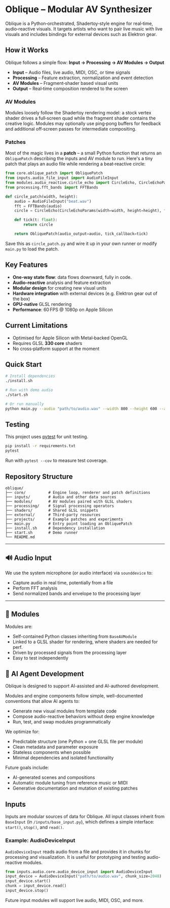 # Oblique – Modular AV Synthesizer

Oblique is a Python‑orchestrated, Shadertoy‑style engine for real‑time, audio‑reactive
visuals.  It targets artists who want to pair live music with live visuals and includes
bindings for external devices such as Elektron gear.

## How it Works

Oblique follows a simple flow: **Input → Processing → AV Modules → Output**

- **Input** – Audio files, live audio, MIDI, OSC, or time signals
- **Processing** – Feature extraction, normalization and event detection
- **AV Modules** – Fragment‑shader based visual units
- **Output** – Real‑time composition rendered to the screen

### AV Modules

Modules loosely follow the Shadertoy rendering model: a stock vertex shader drives a
full‑screen quad while the fragment shader contains the creative logic.  Modules may
optionally use ping‑pong buffers for feedback and additional off‑screen passes for
intermediate compositing.

### Patches

Most of the magic lives in a **patch** – a small Python function that returns an
`ObliquePatch` describing the inputs and AV module to run.  Here's a tiny patch that
plays an audio file while rendering a beat‑reactive circle:

```python
from core.oblique_patch import ObliquePatch
from inputs.audio_file_input import AudioFileInput
from modules.audio_reactive.circle_echo import CircleEcho, CircleEchoParams
from processing.fft_bands import FFTBands

def circle_patch(width, height):
    audio = AudioFileInput("beat.wav")
    fft = FFTBands(audio)
    circle = CircleEcho(CircleEchoParams(width=width, height=height), fft)

    def tick(t: float):
        return circle

    return ObliquePatch(audio_output=audio, tick_callback=tick)
```

Save this as `circle_patch.py` and wire it up in your own runner or modify `main.py` to
load the patch.

## Key Features

- **One‑way state flow**: data flows downward, fully in code.
- **Audio‑reactive** analysis and feature extraction
- **Modular design** for creating new visual units
- **Hardware integration** with external devices (e.g. Elektron gear out of the box)
- **GPU‑native** GLSL rendering
- **Performance**: 60 FPS @ 1080p on Apple Silicon

## Current Limitations

- Optimised for Apple Silicon with Metal‑backed OpenGL
- Requires GLSL **330 core** shaders
- No cross‑platform support at the moment

## Quick Start

```bash
# Install dependencies
./install.sh

# Run with demo audio
./start.sh

# Or run manually
python main.py --audio "path/to/audio.wav" --width 800 --height 600 --audio "path_to_audio"
```


## Testing

This project uses [pytest](https://docs.pytest.org/) for unit testing.

```bash
pip install -r requirements.txt
pytest
```

Run with `pytest --cov` to measure test coverage.

## Repository Structure

```
oblique/
├── core/          # Engine loop, renderer and patch definitions
├── inputs/        # Audio and other data sources
├── modules/       # AV modules paired with GLSL shaders
├── processing/    # Signal processing operators
├── shaders/       # Shared GLSL snippets
├── external/      # Third-party resources
├── projects/      # Example patches and experiments
├── main.py        # Entry point loading an ObliquePatch
├── install.sh     # Dependency installation
├── start.sh       # Demo runner
└── README.md
```

---

## 🔊 Audio Input

We use the system microphone (or audio interface) via `sounddevice` to:
- Capture audio in real time, potentially from a file
- Perform FFT analysis
- Send normalized bands and envelope to the processing layer

---

## 🧩 Modules

Modules are:
- Self-contained Python classes inheriting from `BaseAVModule`
- Linked to a GLSL shader for rendering, where shaders are needed for perf.
- Driven by processed signals from the processing layer
- Easy to test independently


## 🤖 AI Agent Development

Oblique is designed to support AI-assisted and AI-authored development.

Modules and engine components follow simple, well-documented conventions that allow AI agents to:
- Generate new visual modules from template code
- Compose audio-reactive behaviors without deep engine knowledge
- Run, test, and swap modules programmatically

We optimize for:
- Predictable structure (one Python + one GLSL file per module)
- Clean metadata and parameter exposure
- Stateless components when possible
- Minimal dependencies and isolated functionality

Future goals include:
- AI-generated scenes and compositions
- Automatic module tuning from reference music or MIDI
- Generative documentation and mutation of existing patches

## Inputs

Inputs are modular sources of data for Oblique. All input classes inherit from `BaseInput` (in `/inputs/base_input.py`), which defines a simple interface: `start()`, `stop()`, and `read()`.

### Example: AudioDeviceInput

`AudioDeviceInput` reads audio from a file and provides it in chunks for processing and visualization. It is useful for prototyping and testing audio-reactive modules.

```python
from inputs.audio.core.audio_device_input import AudioDeviceInput
input_device = AudioDeviceInput("path/to/audio.wav", chunk_size=2048)
input_device.start()
chunk = input_device.read()
input_device.stop()
```

Future input modules will support live audio, MIDI, OSC, and more.
